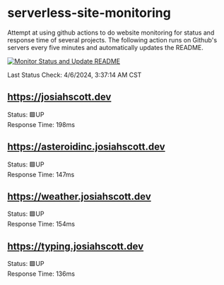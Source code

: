 # serverless-site-monitoring
Attempt at using github actions to do website monitoring for status and response time of several projects. The following action runs on Github's servers every five minutes and automatically updates the README.  

[![Monitor Status and Update README](https://github.com/JosiahSco/serverless-site-monitoring/actions/workflows/monitor.yaml/badge.svg)](https://github.com/JosiahSco/serverless-site-monitoring/actions/workflows/monitor.yaml)

Last Status Check: 4/6/2024, 3:37:14 AM CST

## https://josiahscott.dev
Status: 🟩UP  
Response Time: 198ms

## https://asteroidinc.josiahscott.dev
Status: 🟩UP  
Response Time: 147ms

## https://weather.josiahscott.dev
Status: 🟩UP  
Response Time: 154ms

## https://typing.josiahscott.dev
Status: 🟩UP  
Response Time: 136ms

